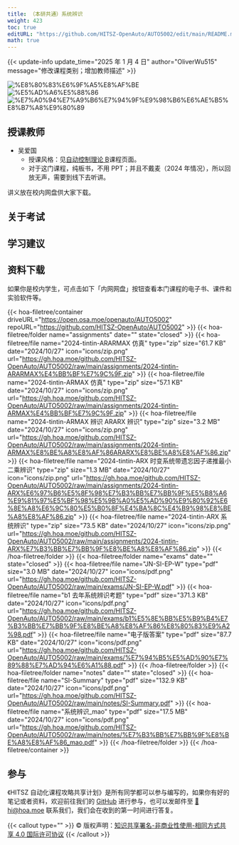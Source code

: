 ```yaml
---
title: （本研共通）系统辨识
weight: 423
toc: true
editURL: "https://github.com/HITSZ-OpenAuto/AUTO5002/edit/main/README.md"
math: true
---
```


{{< update-info update_time="2025 年 1 月 4 日" author="OliverWu515" message="修改课程类别；增加教师描述" >}}

<div class="hoa-badge">

![%E8%80%83%E6%9F%A5%E8%AF%BE](https://img.shields.io/badge/%E8%80%83%E6%9F%A5%E8%AF%BE-green)
![%E5%AD%A6%E5%88%86](https://img.shields.io/badge/%E5%AD%A6%E5%88%86-2-moccasin)
![%E7%A0%94%E7%A9%B6%E7%94%9F%E9%98%B6%E6%AE%B5%E8%B7%A8%E9%80%89](https://img.shields.io/badge/%E7%A0%94%E7%A9%B6%E7%94%9F%E9%98%B6%E6%AE%B5%E8%B7%A8%E9%80%89-lightskyblue)

</div>

<!--
<div class="hoa-badge">

![%E6%88%90%E7%BB%A9%E6%9E%84%E6%88%90](https://img.shields.io/badge/%E6%88%90%E7%BB%A9%E6%9E%84%E6%88%90-gold)
![%E4%BD%9C%E4%B8%9A40%](https://img.shields.io/badge/%E4%BD%9C%E4%B8%9A-40%25-wheat)
![%E6%9C%9F%E6%9C%AB%E8%80%83%E8%AF%9560%](https://img.shields.io/badge/%E6%9C%9F%E6%9C%AB%E8%80%83%E8%AF%95-60%25-wheat)
</div>

-->

## 授课教师

- 吴爱国
  - 授课风格：见[自动控制理论 B](https://hoa.moe/docs/junior-spring/auto3001b/)课程页面。
  - 对于这门课程，纯板书，不用 PPT；并且不戴麦（2024 年情况），所以回放无声，需要到线下去听讲。

讲义放在校内网盘供大家下载。

## 关于考试



## 学习建议

## 资料下载

如果你是校内学生，可点击如下「内网网盘」按钮查看本门课程的电子书、课件和实验软件等。

{{< hoa-filetree/container driveURL="https://open.osa.moe/openauto/AUTO5002" repoURL="https://github.com/HITSZ-OpenAuto/AUTO5002" >}}
{{< hoa-filetree/folder name="assignments" date="" state="closed" >}}
{{< hoa-filetree/file name="2024-tintin-ARARMAX 仿真" type="zip" size="61.7 KB" date="2024/10/27" icon="icons/zip.png" url="https://gh.hoa.moe/github.com/HITSZ-OpenAuto/AUTO5002/raw/main/assignments/2024-tintin-ARARMAX%E4%BB%BF%E7%9C%9F.zip" >}}
{{< hoa-filetree/file name="2024-tintin-ARMAX 仿真" type="zip" size="57.1 KB" date="2024/10/27" icon="icons/zip.png" url="https://gh.hoa.moe/github.com/HITSZ-OpenAuto/AUTO5002/raw/main/assignments/2024-tintin-ARMAX%E4%BB%BF%E7%9C%9F.zip" >}}
{{< hoa-filetree/file name="2024-tintin-ARMAX 辨识 ARARX 辨识" type="zip" size="3.2 MB" date="2024/10/27" icon="icons/zip.png" url="https://gh.hoa.moe/github.com/HITSZ-OpenAuto/AUTO5002/raw/main/assignments/2024-tintin-ARMAX%E8%BE%A8%E8%AF%86ARARX%E8%BE%A8%E8%AF%86.zip" >}}
{{< hoa-filetree/file name="2024-tintin-ARX 时变系统带遗忘因子递推最小二乘辨识" type="zip" size="1.3 MB" date="2024/10/27" icon="icons/zip.png" url="https://gh.hoa.moe/github.com/HITSZ-OpenAuto/AUTO5002/raw/main/assignments/2024-tintin-ARX%E6%97%B6%E5%8F%98%E7%B3%BB%E7%BB%9F%E5%B8%A6%E9%81%97%E5%BF%98%E5%9B%A0%E5%AD%90%E9%80%92%E6%8E%A8%E6%9C%80%E5%B0%8F%E4%BA%8C%E4%B9%98%E8%BE%A8%E8%AF%86.zip" >}}
{{< hoa-filetree/file name="2024-tintin-ARX 系统辨识" type="zip" size="73.5 KB" date="2024/10/27" icon="icons/zip.png" url="https://gh.hoa.moe/github.com/HITSZ-OpenAuto/AUTO5002/raw/main/assignments/2024-tintin-ARX%E7%B3%BB%E7%BB%9F%E8%BE%A8%E8%AF%86.zip" >}}
{{< /hoa-filetree/folder >}}
{{< hoa-filetree/folder name="exams" date="" state="closed" >}}
{{< hoa-filetree/file name="JN-SI-EP-W" type="pdf" size="3.0 MB" date="2024/10/27" icon="icons/pdf.png" url="https://gh.hoa.moe/github.com/HITSZ-OpenAuto/AUTO5002/raw/main/exams/JN-SI-EP-W.pdf" >}}
{{< hoa-filetree/file name="b1 去年系统辨识考题" type="pdf" size="371.3 KB" date="2024/10/27" icon="icons/pdf.png" url="https://gh.hoa.moe/github.com/HITSZ-OpenAuto/AUTO5002/raw/main/exams/b1%E5%8E%BB%E5%B9%B4%E7%B3%BB%E7%BB%9F%E8%BE%A8%E8%AF%86%E8%80%83%E9%A2%98.pdf" >}}
{{< hoa-filetree/file name="电子版答案" type="pdf" size="87.7 KB" date="2024/10/27" icon="icons/pdf.png" url="https://gh.hoa.moe/github.com/HITSZ-OpenAuto/AUTO5002/raw/main/exams/%E7%94%B5%E5%AD%90%E7%89%88%E7%AD%94%E6%A1%88.pdf" >}}
{{< /hoa-filetree/folder >}}
{{< hoa-filetree/folder name="notes" date="" state="closed" >}}
{{< hoa-filetree/file name="SI-Summary" type="pdf" size="132.9 KB" date="2024/10/27" icon="icons/pdf.png" url="https://gh.hoa.moe/github.com/HITSZ-OpenAuto/AUTO5002/raw/main/notes/SI-Summary.pdf" >}}
{{< hoa-filetree/file name="系统辨识_mao" type="pdf" size="17.5 MB" date="2024/10/27" icon="icons/pdf.png" url="https://gh.hoa.moe/github.com/HITSZ-OpenAuto/AUTO5002/raw/main/notes/%E7%B3%BB%E7%BB%9F%E8%BE%A8%E8%AF%86_mao.pdf" >}}
{{< /hoa-filetree/folder >}}
{{< /hoa-filetree/container >}}

## 参与

《HITSZ 自动化课程攻略共享计划》是所有同学都可以参与编写的，如果你有好的笔记或者资料，欢迎前往我们的 [GitHub](https://github.com/HITSZ-OpenAuto) 进行参与，也可以发邮件至 [📮hi@hoa.moe](mailto:hi@hoa.moe) 联系我们，我们会在收到的第一时间进行答复。

{{< callout type="" >}}
  © 版权声明：[知识共享署名-非商业性使用-相同方式共享 4.0 国际许可协议](https://creativecommons.org/licenses/by-nc-sa/4.0/)
{{< /callout >}}

